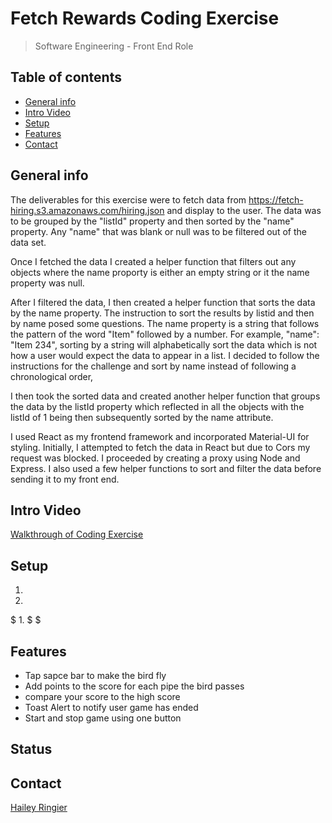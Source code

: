 # Fetch Rewards Coding Exercise
> Software Engineering - Front End Role

## Table of contents
* [General info](#general-info)
* [Intro Video](#intro-video)
* [Setup](#setup)
* [Features](#features)
* [Contact](#contact)

## General info
The deliverables for this exercise were to fetch data from https://fetch-hiring.s3.amazonaws.com/hiring.json and display to the user. The data was to be grouped by the "listId" property and then sorted by the "name" property. Any "name" that was blank or null was to be filtered out of the data set.

Once I fetched the data I created a helper function that filters out any objects where the name proporty is either an empty string or it the name property was null. 

After I filtered the data, I then created a helper function that sorts the data by the name property. The instruction to sort the results by listid and then by name posed some questions. The name property is a string that follows the pattern of the word "Item" followed by a number. For example, "name": "Item 234", sorting by a string will alphabetically sort the data which is not how a user would expect the data to appear in a list. I decided to follow the instructions for the challenge and sort by name instead of following a chronological order, 

I then took the sorted data and created another helper function that groups the data by the listId property which reflected in all the objects with the listId of 1 being then subsequently sorted by the name attribute. 

I used React as my frontend framework and incorporated Material-UI for styling. Initially, I attempted to fetch the data in React but due to Cors my request was blocked. I proceeded by creating a proxy using Node and Express. I also used a few helper functions to sort and filter the data before sending it to my front end. 


## Intro Video
[Walkthrough of Coding Exercise]()

## Setup
1. 
1.  
  $ 
1. 
    $ 
    $ 


## Features
* Tap sapce bar to make the bird fly
* Add points to the score for each pipe the bird passes
* compare your score to the high score
* Toast Alert to notify user game has ended 
* Start and stop game using one button

## Status


## Contact
[Hailey Ringier](https://www.linkedin.com/in/hailey-ringier/) 




